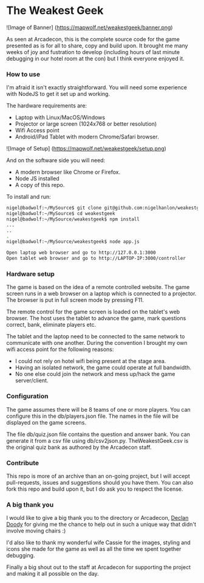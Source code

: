 # The Weakest Geek

![Image of Banner]
(https://mapwolf.net/weakestgeek/banner.png)

As seen at Arcadecon, this is the complete source code for the game presented as is for all to share, copy and build upon. It brought me many weeks of joy and fustration to develop (including hours of last minute debugging in our hotel room at the con) but I think everyone enjoyed it. 

### How to use

I'm afraid it isn't exactly straightforward. You will need some experience with NodeJS to get it set up and working.

The hardware requirements are:

 * Laptop with Linux/MacOS/Windows
 * Projector or large screen (1024x768 or better resolution)
 * Wifi Access point
 * Android/iPad Tablet with modern Chrome/Safari browser.

![Image of Setup]
(https://mapwolf.net/weakestgeek/setup.png)


And on the software side you will need:

 * A modern browser like Chrome or Firefox.
 * Node JS installed
 * A copy of this repo.

To install and run:

```bash
nigel@badwolf:~/MySource$ git clone git@github.com:nigelhanlon/weakestgeek.git
nigel@badwolf:~/MySource$ cd weakestgeek
nigel@badwolf:~/MySource/weakestgeek$ npm install
...
..
.
nigel@badwolf:~/MySource/weakestgeek$ node app.js

Open laptop web browser and go to http://127.0.0.1:3000
Open tablet web browser and go to http://LAPTOP-IP:3000/controller
```

### Hardware setup

The game is based on the idea of a remote controlled website. The game screen runs in a web browser on a laptop which is connected to a projector. The browser is put in full screen mode by pressing F11. 

The remote control for the game screen is loaded on the tablet's web browser. The host uses the tablet to advance the game, mark questions correct, bank, eliminate players etc.

The tablet and the laptop need to be connected to the same network to communicate with one another. During the convention I brought my own wifi access point for the following reasons:

* I could not rely on hotel wifi being present at the stage area.
* Having an isolated network, the game could operate at full bandwidth.
* No one else could join the network and mess up/hack the game server/client.

### Configuration

The game assumes there will be 8 teams of one or more players. You can configure this in the db/players.json file. The names in the file will be displayed on the game screens.

The file db/quiz.json file contains the question and answer bank. You can generate it from a csv file using db/csv2json.py. TheWeakestGeek.csv is the original quiz bank as authored by the Arcadecon staff.


### Contribute

This repo is more of an archive than an on-going project, but I will accept pull-requests, issues and suggestions should you have them. You can also fork this repo and build upon it, but I do ask you to respect the license. 

### A big thank you

I would like to give a big thank you to the directory or Arcadecon, [Declan Doody](https://twitter.com/DeclanDdy) for giving me the chance to help out in such a unique way that didn't involve moving chairs :)

I'd also like to thank my wonderful wife Cassie for the images, styling and icons she made for the game as well as all the time we spent together debugging. 

Finally a big shout out to the staff at Arcadecon for supporting the project and making it all possible on the day.



